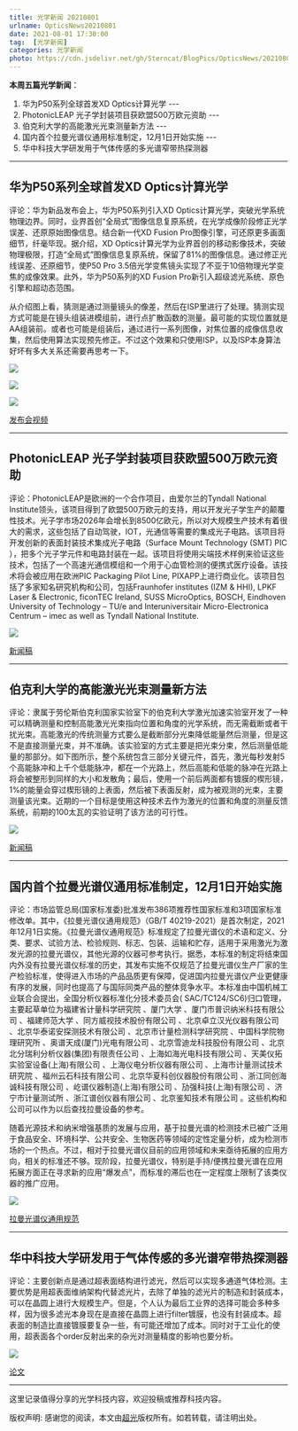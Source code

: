 ```yaml
---
title: 光学新闻 20210801
urlname: OpticsNews20210801
date: 2021-08-01 17:30:00
tag:  [光学新闻]
categories: 光学新闻
photo: https://cdn.jsdelivr.net/gh/Sterncat/BlogPics/OpticsNews/20210801/5.png
---
```


**本周五篇光学新闻**：

1.  华为P50系列全球首发XD Optics计算光学 --- 
2.  PhotonicLEAP 光子学封装项目获欧盟500万欧元资助 ---
3.  伯克利大学的高能激光光束测量新方法 ---
4.  国内首个拉曼光谱仪通用标准制定，12月1日开始实施 --- 
5.  华中科技大学研发用于气体传感的多光谱窄带热探测器

<!--more-->

-----
## 华为P50系列全球首发XD Optics计算光学

评论：华为新品发布会上，华为P50系列引入XD Optics计算光学，突破光学系统物理边界。同时，业界首创“全局式”图像信息复原系统，在光学成像阶段修正光学误差、还原原始图像信息。结合新一代XD Fusion Pro图像引擎，可还原更多画面细节，纤毫毕现。据介绍，XD Optics计算光学为业界首创的移动影像技术，突破物理极限，打造“全局式”图像信息复原系统，保留了81%的图像信息。通过修正光线误差、还原细节，使P50 Pro 3.5倍光学变焦镜头实现了不亚于10倍物理光学变焦的成像效果。此外，华为P50系列的XD Fusion Pro新引入超级滤光系统、原色引擎和超动态范围。

从介绍图上看，猜测是通过测量镜头的像差，然后在ISP里进行了处理。猜测实现方式可能是在镜头组装进模组前，进行点扩散函数的测量。最可能的实现位置就是AA组装前。或者也可能是组装后，通过进行一系列图像，对焦位置的成像信息收集，然后使用算法实现预先修正。不过这个效果和只使用ISP，以及ISP本身算法好坏有多大关系还需要再思考一下。

![](https://cdn.jsdelivr.net/gh/Sterncat/BlogPics/OpticsNews/20210801/1-1.jpg)

![](https://cdn.jsdelivr.net/gh/Sterncat/BlogPics/OpticsNews/20210801/1-2.jpg)

![](https://cdn.jsdelivr.net/gh/Sterncat/BlogPics/OpticsNews/20210801/1.jpg)

[发布会视频](https://www.bilibili.com/blackboard/activity-eczB3i2XvF.html)

-----
## PhotonicLEAP 光子学封装项目获欧盟500万欧元资助

评论：PhotonicLEAP是欧洲的一个合作项目，由爱尔兰的Tyndall National Institute领头，该项目得到了欧盟500万欧元的支持，用以开发光子学生产的颠覆性技术。光子学市场2026年会增长到8500亿欧元，所以对大规模生产技术有着很大的需求，这些包括了自动驾驶，IOT，光通信等需要的集成光子电路。该项目将开发创新的表面封装技术集成光子电路（Surface Mount Technology (SMT) PIC ），把多个光子学元件和电路封装在一起。该项目将使用尖端技术样例来验证这些技术，包括了一个高速光通信模组和一个用于心血管检测的便携式医疗设备。该技术将会被应用在欧洲PIC Packaging Pilot Line, PIXAPP上进行商业化。该项目包括了多家知名研究机构和公司，包括Fraunhofer institutes (IZM & HHI), LPKF Laser & Electronic, ficonTEC Ireland, SUSS MicroOptics, BOSCH, Eindhoven University of Technology – TU/e and Interuniversitair Micro-Electronica Centrum – imec as well as Tyndall National Institute.

![](https://cdn.jsdelivr.net/gh/Sterncat/BlogPics/OpticsNews/20210801/2.jpg)

[新闻稿](https://optics.org/news/12/7/38)

-----
## 伯克利大学的高能激光光束测量新方法

评论：隶属于劳伦斯伯克利国家实验室下的伯克利大学激光加速实验室开发了一种可以精确测量和控制高能激光光束指向位置和角度的光学系统，而无需截断或者干扰光束。高能激光的传统测量方式要么是截断部分光束降低能量然后测量，但是这不是直接测量光束，并不准确。该实验室的方式主要是把光束分束，然后测量低能量的那部分。如下图所示，整个系统包含三部分关键元件，首先，激光每秒发射5个高能脉冲和上千个低能脉冲，都在一个光路上，然后高能和低能的脉冲在光路上将会被整形到同样的大小和发散角；最后，使用一个前后两面都有镀膜的楔形镜，1%的能量会穿过楔形镜的上表面，然后被下表面反射，成为被观测的光束，主要测量该光束。近期的一个目标是使用这种技术去作为激光的位置和角度的测量反馈系统，前期的100太瓦的实验证明了该方法的可行性。

![](https://cdn.jsdelivr.net/gh/Sterncat/BlogPics/OpticsNews/20210801/3.jpg)

[新闻稿](https://optics.org/news/12/7/45)

-----
## 国内首个拉曼光谱仪通用标准制定，12月1日开始实施

评论：市场监管总局(国家标准委)批准发布386项推荐性国家标准和3项国家标准修改单。其中，《拉曼光谱仪通用规范》（GB/T 40219-2021）是首次制定，2021年12月1日实施。《拉曼光谱仪通用规范》标准规定了拉曼光谱仪的术语和定义、分类、要求、试验方法、检验规则、标志、包装、运输和贮存，适用于采用激光为激发光源的拉曼光谱仪，其他光源的仪器可参考执行。据悉，本标准的制定将结束国内外没有拉曼光谱仪标准的历史，其发布实施不仅规范了拉曼光谱仪生产厂家的生产检验标准，使得进入市场的产品品质更有保障，促进国内拉曼光谱仪产业更健康有序的发展，同时也提高了与国际同类产品的整体竞争水平。本标准由中国机械工业联合会提出，全国分析仪器标准化分技术委员会( SAC/TC124/SC6)归口管理，主要起草单位为福建省计量科学研究院 、厦门大学 、厦门市普识纳米科技有限公司 、福建师范大学 、同方威视技术股份有限公司 、北京卓立汉光仪器有限公司 、北京华泰诺安探测技术有限公司 、北京市计量检测科学研究院 、中国科学院物理研究所 、奥谱天成(厦门)光电有限公司 、北京雪迪龙科技股份有限公司 、北京北分瑞利分析仪器(集团)有限责任公司 、上海如海光电科技有限公司 、天美仪拓实验室设备(上海)有限公司 、上海仪电分析仪器有限公司 、上海市计量测试技术研究院 、福州云石科技有限公司 、北京华夏科创仪器股份有限公司 、浙江同创海诚科技有限公司 、屹谱仪器制造(上海)有限公司 、劢强科技(上海)有限公司 、济宁市计量测试所 、浙江谱创仪器有限公司 、北京鉴知技术有限公司 。这些机构和公司可以作为以后查找拉曼设备的参考。

随着光源技术和纳米增强基质的发展与应用，基于拉曼光谱的检测技术已被广泛用于食品安全、环境科学、公共安全、生物医药等领域的定性定量分析，成为检测市场的一个热点。不过，相对于拉曼光谱仪目前的应用领域和未来亟待拓展的应用方向，相关的标准还不够。现阶段，拉曼光谱仪，特别是手持/便携拉曼光谱在应用拓展方面正在寻求新的应用“爆发点”，而标准的滞后也在一定程度上限制了该类仪器的推广应用。

![](https://cdn.jsdelivr.net/gh/Sterncat/BlogPics/OpticsNews/20210801/4.webp)

[拉曼光谱仪通用规范](http://std.samr.gov.cn/gb/search/gbDetailed?id=C3386C490C8C8B79E05397BE0A0AC288)

-----
## 华中科技大学研发用于气体传感的多光谱窄带热探测器

评论：主要创新点是通过超表面结构进行滤光，然后可以实现多通道气体检测。主要优势是用超表面维纳架构代替滤光片，去除了单独的滤光片的制造和封装成本，可以在晶圆上进行大规模生产。但是，个人认为最后工业界的选择可能会多种多样，因为很多滤光本身现在是直接在晶圆上进行filter镀膜，也没有封装成本。超表面的制造比直接镀膜要复杂一些，有可能还增加了成本。同时对于工业化的使用，超表面各个order反射出来的杂光对测量精度的影响也要分析。

![](https://cdn.jsdelivr.net/gh/Sterncat/BlogPics/OpticsNews/20210801/5.png)

[论文](https://www.nature.com/articles/s41467-020-19085-1.pdf)

-----

这里记录值得分享的光学科技内容，欢迎投稿或推荐科技内容。

版权声明: 感谢您的阅读，本文由[超光](https://faster-than-light.net/)版权所有。如若转载，请注明出处。



